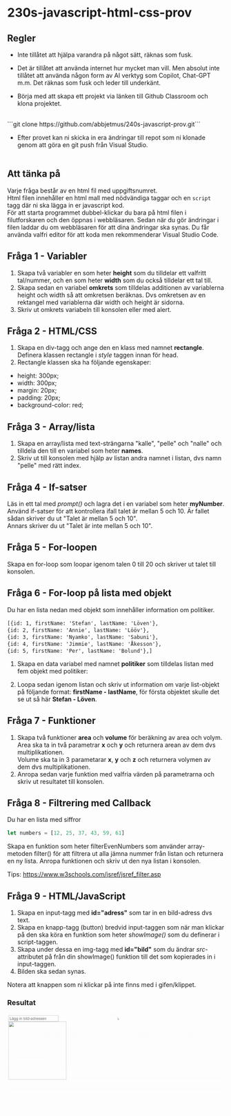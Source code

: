 # 230s-javascript-html-css-prov
## Regler
* Inte tillåtet att hjälpa varandra på något sätt, räknas som fusk.
* Det är tillåtet att använda internet hur mycket man vill. 
Men absolut inte tillåtet att använda någon form av AI verktyg som Copilot, Chat-GPT m.m. Det räknas som fusk och leder till underkänt.


* Börja med att skapa ett projekt via länken till Github Classroom och klona projektet.
<br>
```git clone https://github.com/abbjetmus/240s-javascript-prov.git```
<br>

* Efter provet kan ni skicka in era ändringar till repot som ni klonade genom att göra en git push från Visual Studio.<br><br>

## Att tänka på

Varje fråga består av en html fil med uppgiftsnumret.<br>
Html filen innehåller en html mall med nödvändiga taggar och en ```script``` tagg där ni ska lägga in er javascript kod.<br>
För att starta programmet dubbel-klickar du bara på html filen i filutforskaren och den öppnas i webbläsaren. Sedan när du gör ändringar i filen laddar du om webbläsaren för att dina ändringar ska synas.
Du får använda valfri editor för att koda men rekommenderar Visual Studio Code.

## Fråga 1 - Variabler
1. Skapa två variabler en som heter <b>height</b> som du tilldelar ett valfritt tal/nummer, och en som heter <b>width</b> som du också tilldelar ett tal till.
2. Skapa sedan en variabel <b>omkrets</b> som tilldelas additionen av variablerna height och width så att omkretsen beräknas. Dvs omkretsen av en rektangel med variablerna där width och height är sidorna.<br>
3. Skriv ut omkrets variabeln till konsolen eller med alert.

## Fråga 2 - HTML/CSS
1. Skapa en div-tagg och ange den en klass med namnet **rectangle**. Definera klassen rectangle i *style* taggen innan för head.
2. Rectangle klassen ska ha följande egenskaper:
* height: 300px;
* width: 300px;
* margin: 20px;
* padding: 20px;
* background-color: red;

## Fråga 3 - Array/lista
1. Skapa en array/lista med text-strängarna "kalle", "pelle" och "nalle" och tilldela den till en variabel som heter **names**.
2. Skriv ut till konsolen med hjälp av listan andra namnet i listan, dvs namn "pelle" med rätt index.

## Fråga 4 - If-satser
Läs in ett tal med <i>prompt()</i> och lagra det i en variabel som heter <b>myNumber</b>.
Använd if-satser för att kontrollera ifall talet är mellan 5 och 10. Är fallet sådan skriver du ut "Talet är mellan 5 och 10".<br>
Annars skriver du ut "Talet är inte mellan 5 och 10".


## Fråga 5 - For-loopen
 
Skapa en for-loop som loopar igenom talen 0 till 20 och skriver ut talet till konsolen.


## Fråga 6 - For-loop på lista med objekt

Du har en lista nedan med objekt som innehåller information om politiker.

```
[{id: 1, firstName: 'Stefan', lastName: 'Löven'},
{id: 2, firstName: 'Annie', lastName: 'Lööv'},
{id: 3, firstName: 'Nyamko', lastName: 'Sabuni'},
{id: 4, firstName: 'Jimmie', lastName: 'Åkesson'},
{id: 5, firstName: 'Per', lastName: 'Bolund'},]
```
1. Skapa en data variabel med namnet **politiker** som tilldelas listan med fem objekt med politiker:

2. Loopa sedan igenom listan och skriv ut information om varje list-objekt på följande format:
**firstName - lastName**, för första objektet skulle det se ut så här **Stefan - Löven**.

## Fråga 7 - Funktioner
1. Skapa två funktioner **area** och **volume** för beräkning av area och volym. Area ska ta in två parametrar **x** och **y** och returnera arean av dem dvs multiplikationen. <br>Volume ska ta in 3 parametarar **x**, **y** och **z** och returnera volymen av dem dvs multiplikationen.
2. Anropa sedan varje funktion med valfria värden på parametrarna och skriv ut resultatet till konsolen.


## Fråga 8 - Filtrering med Callback
Du har en lista med siffror 
```js
let numbers = [12, 25, 37, 43, 59, 61]
```
Skapa en funktion som heter filterEvenNumbers som använder array-metoden filter() för att filtrera ut alla jämna nummer från listan och returnera en ny lista. Anropa funktionen och skriv ut den nya listan i konsolen.

Tips: <https://www.w3schools.com/jsref/jsref_filter.asp>

## Fråga 9 - HTML/JavaScript 
1. Skapa en input-tagg med **id="adress"** som tar in en bild-adress dvs text.
2. Skapa en knapp-tagg (button) bredvid input-taggen som när man klickar på den ska köra en funktion som heter *showImage()* som du definerar i script-taggen.
3. Skapa under dessa en img-tagg med **id="bild"** som du ändrar *src*-attributet på från din showImage() funktion till det som kopierades in i input-taggen.
4. Bilden ska sedan synas.

Notera att knappen som ni klickar på inte finns med i gifen/klippet.
### Resultat
![](./uppgift3.gif)
